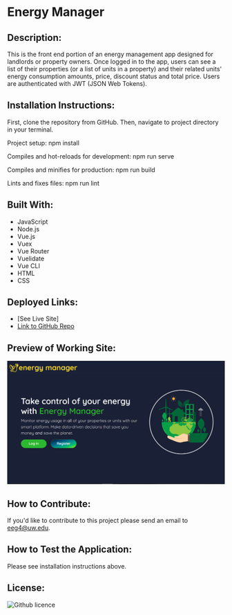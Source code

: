 # Energy Manager

## Description:

This is the front end portion of an energy management app designed for landlords or property owners. Once logged in to the app, users can see a list of their properties (or a list of units in a property) and their related units' energy consumption amounts, price, discount status and total price. Users are authenticated with JWT
(JSON Web Tokens).

## Installation Instructions:

First, clone the repository from GitHub. Then, navigate to project directory in your terminal.

Project setup:
npm install

Compiles and hot-reloads for development:
npm run serve

Compiles and minifies for production:
npm run build

Lints and fixes files:
npm run lint

## Built With:

- JavaScript
- Node.js
- Vue.js
- Vuex
- Vue Router
- Vuelidate
- Vue CLI
- HTML
- CSS

## Deployed Links:

- [See Live Site]
- [Link to GitHub Repo](https://github.com/egraham96/Energy-Manager)

## Preview of Working Site:

![Screenshot of Deployed Application](client/src/assets/EnergyManager.PNG)

## How to Contribute:

If you'd like to contribute to this project please send an email to eeg4@uw.edu.

## How to Test the Application:

Please see installation instructions above.

## License:

![Github licence](http://img.shields.io/badge/license-MIT-blue.svg)
